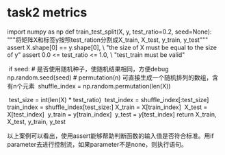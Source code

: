 # task2 metrics

  import numpy as np
def train_test_split(X, y, test_ratio=0.2, seed=None):
    """将矩阵X和标签y按照test_ration分割成X_train, X_test, y_train, y_test"""
    assert X.shape[0] == y.shape[0], \        "the size of X must be equal to the size of y"
    assert 0.0 <= test_ratio <= 1.0, \        "test_train must be valid"

​    if seed:    # 是否使用随机种子，使随机结果相同，方便debug
​        np.random.seed(seed)    # permutation(n) 可直接生成一个随机排列的数组，含有n个元素
​    shuffle_index = np.random.permutation(len(X))

​    test_size = int(len(X) * test_ratio)
​    test_index = shuffle_index[:test_size]
​    train_index = shuffle_index[test_size:]
​    X_train = X[train_index]
​    X_test = X[test_index]
​    y_train = y[train_index]
​    y_test = y[test_index]    return X_train, X_test, y_train, y_test  



以上案例可以看出，使用assert能够帮助判断函数的输入值是否符合标准。用if parameter去进行控制流，如果parameter不是none，则执行语句。







